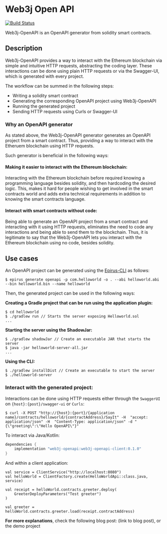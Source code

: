 Web3j Open API
==============

[![Build Status](https://travis-ci.org/web3j/web3j-openapi.svg?branch=master)](https://travis-ci.org/web3j/web3j-openapi)

Web3j-OpenAPI is an OpenAPI generator from solidity smart contracts. 

## Description 
Web3j-OpenAPI provides a way to interact with the Ethereum blockchain via simple and intuitive HTTP requests, abstracting the coding layer. These interactions can be done using plain HTTP requests or via the Swagger-UI, which is generated with every project.

The workflow can be summed in the following steps:
- Writing a solidity smart contract
- Generating the corresponding OpenAPI project using Web3j-OpenAPI
- Running the generated project
- Sending HTTP requests using Curls or Swagger-UI

### Why an OpenAPI generator
As stated above, the Web3j-OpenAPI generator generates an OpenAPI project from a smart contract. Thus, providing a way to interact with the Etheruem blockchain using HTTP requests.

Such generator is beneficial in the following ways:
#### Making it easier to interact with the Ethereum blockchain:
Interacting with the Ethereum blockchain before required knowing a programming language besides solidity, and then hardcoding the desired logic. This, makes it hard for people wishing to get involved in the smart contracts world and adds extra technical requirements in addition to knowing the smart contracts language.
#### Interact with smart contracts without code:
Being able to generate an OpenAPI project from a smart contract and interacting with it using HTTP requests, eliminates the need to code any interactions and being able to send them to the blockchain. Thus, it is legitimate to say that the Web3j-OpenAPI lets you interact with the Ethereum blockchain using no code, besides solidity.


## Use cases
An OpenAPI project can be generated using the [Epirus-CLI](https://github.com/epirus-io/epirus-cli) as follows:

```ssh
$ epirus generate openapi -p com.helloworld -o . --abi helloworld.abi --bin helloworld.bin --name helloworld
```

Then, the generated project can be used in the following ways:

**Creating a Gradle project that can be run using the application plugin:**
```ssh
$ cd helloworld
$ ./gradlew run // Starts the server exposing Helloworld.sol
...
```

**Starting the server using the ShadowJar:**
```ssh
$ ./gradlew shadowJar // Create an executable JAR that starts the server
$ java -jar helloworld-server-all.jar
...
```

**Using the CLI:**

```ssh
$ ./gradlew installDist // Create an executable to start the server
$ ./helloworld-server
```

### Interact with the generated project:
Interactions can be done using HTTP requests either through the `SwaggerUI` on `{host}:{post}/swagger-ui` or `Curls`:
```ssh
$ curl -X POST "http://{host}:{port}/{application name}/contracts/helloworld/{contractAddress}/SayIt" -H  "accept: application/json" -H  "Content-Type: application/json" -d "{\"greeting\":\"Hello OpenAPI\"}"
```

To interact via Java/Kotlin:

```groovy
dependencies {
    implementation "web3j-openapi:web3j-openapi-client:0.1.0"
}
```

And within a client application:

```
val service = ClientService("http://localhost:8080")
val helloWorld = ClientFactory.create(HelloWorldApi::class.java, service)

val receipt = helloWorld.contracts.greeter.deploy(
    GreeterDeployParameters("Test greeter")
)

val greeter = helloWorld.contracts.greeter.load(receipt.contractAddress)
```

**For more explanations**, check the following blog post: (link to blog post), or the demo project
